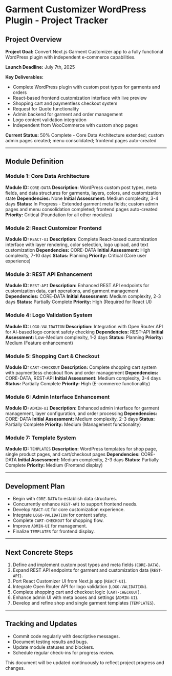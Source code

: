 # Garment Customizer WordPress Plugin - Project Tracker

## Project Overview

**Project Goal:** Convert Next.js Garment Customizer app to a fully functional WordPress plugin with independent e-commerce capabilities.

**Launch Deadline:** July 7th, 2025

**Key Deliverables:**
- Complete WordPress plugin with custom post types for garments and orders
- React-based frontend customization interface with live preview
- Shopping cart and paymentless checkout system
- Request for Quote functionality
- Admin backend for garment and order management
- Logo content validation integration
- Independent from WooCommerce with custom shop pages

**Current Status:** 50% Complete - Core Data Architecture extended; custom admin pages created; menu consolidated; frontend pages auto-created

---

## Module Definition

### Module 1: Core Data Architecture
**Module ID:** `CORE-DATA`
**Description:** WordPress custom post types, meta fields, and data structures for garments, layers, colors, and customization state
**Dependencies:** None
**Initial Assessment:** Medium complexity, 3-4 days
**Status:** In Progress - Extended garment meta fields; custom admin pages and menu consolidation completed; frontend pages auto-created
**Priority:** Critical (Foundation for all other modules)

### Module 2: React Customizer Frontend
**Module ID:** `REACT-UI`
**Description:** Complete React-based customization interface with layer rendering, color selection, logo upload, and text customization
**Dependencies:** CORE-DATA
**Initial Assessment:** High complexity, 7-10 days
**Status:** Planning
**Priority:** Critical (Core user experience)

### Module 3: REST API Enhancement
**Module ID:** `REST-API`
**Description:** Enhanced REST API endpoints for customization data, cart operations, and garment management
**Dependencies:** CORE-DATA
**Initial Assessment:** Medium complexity, 2-3 days
**Status:** Partially Complete
**Priority:** High (Required for React UI)

### Module 4: Logo Validation System
**Module ID:** `LOGO-VALIDATION`
**Description:** Integration with Open Router API for AI-based logo content safety checking
**Dependencies:** REST-API
**Initial Assessment:** Low-Medium complexity, 1-2 days
**Status:** Planning
**Priority:** Medium (Feature enhancement)

### Module 5: Shopping Cart & Checkout
**Module ID:** `CART-CHECKOUT`
**Description:** Complete shopping cart system with paymentless checkout flow and order management
**Dependencies:** CORE-DATA, REST-API
**Initial Assessment:** Medium complexity, 3-4 days
**Status:** Partially Complete
**Priority:** High (E-commerce functionality)

### Module 6: Admin Interface Enhancement
**Module ID:** `ADMIN-UI`
**Description:** Enhanced admin interface for garment management, layer configuration, and order processing
**Dependencies:** CORE-DATA
**Initial Assessment:** Medium complexity, 2-3 days
**Status:** Partially Complete
**Priority:** Medium (Management functionality)

### Module 7: Template System
**Module ID:** `TEMPLATES`
**Description:** WordPress templates for shop page, single product pages, and cart/checkout pages
**Dependencies:** CORE-DATA
**Initial Assessment:** Medium complexity, 2-3 days
**Status:** Partially Complete
**Priority:** Medium (Frontend display)

---

## Development Plan

- Begin with `CORE-DATA` to establish data structures.
- Concurrently enhance `REST-API` to support frontend needs.
- Develop `REACT-UI` for core customization experience.
- Integrate `LOGO-VALIDATION` for content safety.
- Complete `CART-CHECKOUT` for shopping flow.
- Improve `ADMIN-UI` for management.
- Finalize `TEMPLATES` for frontend display.

---

## Next Concrete Steps

1. Define and implement custom post types and meta fields (`CORE-DATA`).
2. Expand REST API endpoints for garment and customization data (`REST-API`).
3. Port React Customizer UI from Next.js app (`REACT-UI`).
4. Integrate Open Router API for logo validation (`LOGO-VALIDATION`).
5. Complete shopping cart and checkout logic (`CART-CHECKOUT`).
6. Enhance admin UI with meta boxes and settings (`ADMIN-UI`).
7. Develop and refine shop and single garment templates (`TEMPLATES`).

---

## Tracking and Updates

- Commit code regularly with descriptive messages.
- Document testing results and bugs.
- Update module statuses and blockers.
- Schedule regular check-ins for progress review.

This document will be updated continuously to reflect project progress and changes.
